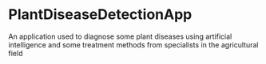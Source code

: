 # PlantDiseaseDetectionApp
 An application used to diagnose some plant diseases using artificial intelligence and some treatment methods from specialists in the agricultural field
